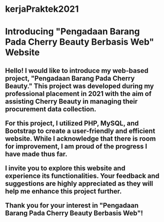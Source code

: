 # kerjaPraktek2021
<h1>Introducing "Pengadaan Barang Pada Cherry Beauty Berbasis Web" Website </h1>

<h2>Hello! I would like to introduce my web-based project, "Pengadaan Barang Pada Cherry Beauty." This project was developed during my professional placement in 2021 with the aim of assisting Cherry Beauty in managing their procurement data collection.

For this project, I utilized PHP, MySQL, and Bootstrap to create a user-friendly and efficient website. While I acknowledge that there is room for improvement, I am proud of the progress I have made thus far.

I invite you to explore this website and experience its functionalities. Your feedback and suggestions are highly appreciated as they will help me enhance this project further.

Thank you for your interest in "Pengadaan Barang Pada Cherry Beauty Berbasis Web"! </h2>
  
 



